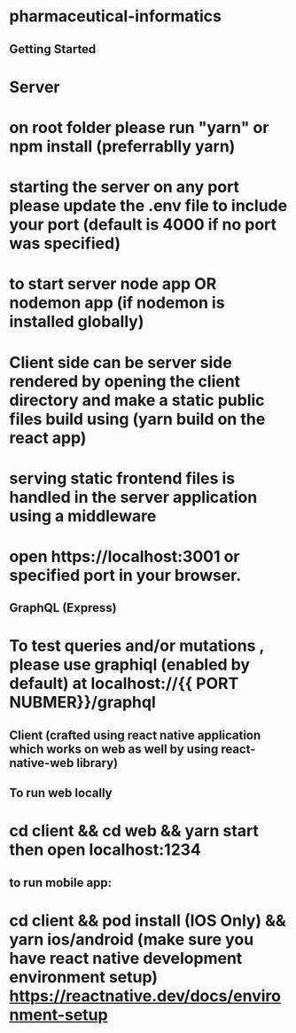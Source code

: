 # pharmaceutical-informatics

## Getting Started

# Server
# on root folder please run "yarn" or npm install (preferrablly yarn)
# starting the server on any port please update the .env file to include your port (default is 4000 if no port was specified)
# to start server node app OR nodemon app (if nodemon is installed globally)

# Client side can be server side rendered by opening the client directory and make a static public files build using (yarn build on the react app)
# serving static frontend files is handled in the server application using a middleware

# open https://localhost:3001 or specified port in your browser.

## GraphQL (Express)
# To test queries and/or mutations , please use graphiql (enabled by default) at localhost://{{ PORT NUBMER}}/graphql



## Client (crafted using react native application which works on web as well by using react-native-web library)

## To run web locally
# cd client && cd web && yarn start then open localhost:1234

## to run mobile app:
# cd client && pod install (IOS Only) && yarn ios/android (make sure you have react native development environment setup) https://reactnative.dev/docs/environment-setup
